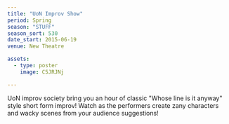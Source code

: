 ```yaml
---
title: "UoN Improv Show"
period: Spring
season: "STUFF"
season_sort: 530
date_start: 2015-06-19
venue: New Theatre

assets:
  - type: poster
    image: C5JRJNj

---
```


UoN improv society bring you an hour of classic "Whose line is it anyway" style short form improv! Watch as the performers create zany characters and wacky scenes from your audience suggestions!
